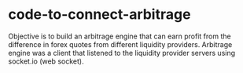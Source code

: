 # code-to-connect-arbitrage

Objective is to build an arbitrage engine that can earn profit from the difference in forex quotes from different liquidity providers. Arbitrage engine was a client that listened to the liquidity provider servers using socket.io (web socket).
